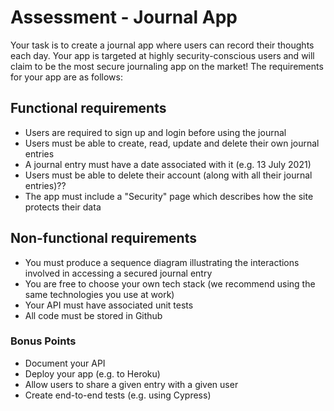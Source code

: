 # Assessment - Journal App

Your task is to create a journal app where users can record their thoughts each day. Your app is targeted at highly security-conscious users and will claim to be the most secure journaling app on the market! The requirements for your app are as follows:

## Functional requirements
* Users are required to sign up and login before using the journal
* Users must be able to create, read, update and delete their own journal entries
* A journal entry must have a date associated with it (e.g. 13 July 2021)
* Users must be able to delete their account (along with all their journal entries)??
* The app must include a "Security" page which describes how the site protects their data

## Non-functional requirements
* You must produce a sequence diagram illustrating the interactions involved in accessing a secured journal entry
* You are free to choose your own tech stack (we recommend using the same technologies you use at work)
* Your API must have associated unit tests
* All code must be stored in Github

### Bonus Points

-   Document your API
-   Deploy your app (e.g. to Heroku)
-   Allow users to share a given entry with a given user
-   Create end-to-end tests (e.g. using Cypress)

